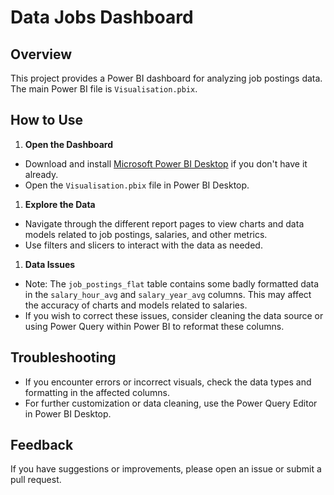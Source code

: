 # Data Jobs Dashboard

## Overview

This project provides a Power BI dashboard for analyzing job postings data. The main Power BI file is `Visualisation.pbix`.

## How to Use

1. **Open the Dashboard**

- Download and install [Microsoft Power BI Desktop](https://powerbi.microsoft.com/desktop/) if you don't have it already.
- Open the `Visualisation.pbix` file in Power BI Desktop.

1. **Explore the Data**

- Navigate through the different report pages to view charts and data models related to job postings, salaries, and other metrics.
- Use filters and slicers to interact with the data as needed.

1. **Data Issues**

- Note: The `job_postings_flat` table contains some badly formatted data in the `salary_hour_avg` and `salary_year_avg` columns. This may affect the accuracy of charts and models related to salaries.
- If you wish to correct these issues, consider cleaning the data source or using Power Query within Power BI to reformat these columns.

## Troubleshooting

- If you encounter errors or incorrect visuals, check the data types and formatting in the affected columns.
- For further customization or data cleaning, use the Power Query Editor in Power BI Desktop.

## Feedback

If you have suggestions or improvements, please open an issue or submit a pull request.